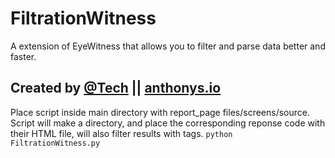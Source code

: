 # FiltrationWitness
A extension of EyeWitness that allows you to filter and parse data better and faster.

Created by [@Tech](https://twitter.com/Tech) || [anthonys.io](http://anthonys.io)
----------------
Place script inside main directory with report_page files/screens/source.
Script will make a directory, and place the corresponding reponse code with their HTML file, will also filter results with tags.
  `python FiltrationWitness.py`






